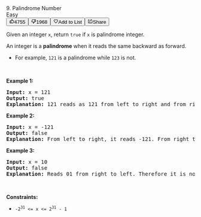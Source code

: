 <div data-key="description-content" data-cy="description-content" class="tab-pane__ncJk css-1eusa4c-TabContent e5i1odf5"><div class="description__24sA"><div class="css-101rr4k"><div data-cy="question-title" class="css-v3d350">9. Palindrome Number</div><div class="css-10o4wqw"><div diff="easy" class="css-14oi08n">Easy</div><button class="btn__r7r7 css-1rdgofi"><svg viewBox="0 0 24 24" width="1em" height="1em" class="icon__1Md2"><path fill-rule="evenodd" d="M7 19v-8H4v8h3zM7 9c0-.55.22-1.05.58-1.41L14.17 1l1.06 1.05c.27.27.44.65.44 1.06l-.03.32L14.69 8H21c1.1 0 2 .9 2 2v2c0 .26-.05.5-.14.73l-3.02 7.05C19.54 20.5 18.83 21 18 21H4a2 2 0 0 1-2-2v-8a2 2 0 0 1 2-2h3zm2 0v10h9l3-7v-2h-9l1.34-5.34L9 9z"></path></svg><span>4755</span></button><button class="btn__r7r7 css-1rdgofi"><svg viewBox="0 0 24 24" width="1em" height="1em" class="icon__1Md2"><path fill-rule="evenodd" d="M17 3v12c0 .55-.22 1.05-.58 1.41L9.83 23l-1.06-1.05c-.27-.27-.44-.65-.44-1.06l.03-.32.95-4.57H3c-1.1 0-2-.9-2-2v-2c0-.26.05-.5.14-.73l3.02-7.05C4.46 3.5 5.17 3 6 3h11zm-2 12V5H6l-3 7v2h9l-1.34 5.34L15 15zm2-2h3V5h-3V3h3a2 2 0 0 1 2 2v8a2 2 0 0 1-2 2h-3v-2z"></path></svg><span>1968</span></button><button class="btn__r7r7 css-1rdgofi"><svg viewBox="0 0 24 24" width="1em" height="1em" class="icon__1Md2"><path fill-rule="evenodd" d="M16.5 3c-1.74 0-3.41.81-4.5 2.09C10.91 3.81 9.24 3 7.5 3 4.42 3 2 5.42 2 8.5c0 3.78 3.4 6.86 8.55 11.54L12 21.35l1.45-1.32C18.6 15.36 22 12.28 22 8.5 22 5.42 19.58 3 16.5 3zm-4.4 15.55l-.1.1-.1-.1C7.14 14.24 4 11.39 4 8.5 4 6.5 5.5 5 7.5 5c1.54 0 3.04.99 3.57 2.36h1.87C13.46 5.99 14.96 5 16.5 5c2 0 3.5 1.5 3.5 3.5 0 2.89-3.14 5.74-7.9 10.05z"></path></svg><span>Add to List</span></button><button class="btn__r7r7 css-1rdgofi"><svg viewBox="0 0 24 24" width="1em" height="1em" class="icon__1Md2"><path fill-rule="evenodd" d="M17 5V2l5 5h-9a2 2 0 0 0-2 2v8H9V9a4 4 0 0 1 4-4h4zm3 14V9h2v10a2 2 0 0 1-2 2H4a2 2 0 0 1-2-2V5a2 2 0 0 1 2-2h3v2H4v14h16z"></path></svg><span>Share</span></button></div></div><div class="content__u3I1 question-content__JfgR"><div><p>Given an integer <code>x</code>, return <code>true</code> if <code>x</code> is palindrome integer.</p>

<p>An integer is a <strong>palindrome</strong> when it reads the same backward as forward.</p>

<ul>
	<li>For example, <code>121</code> is a palindrome while <code>123</code> is not.</li>
</ul>

<p>&nbsp;</p>
<p><strong>Example 1:</strong></p>

<pre><strong>Input:</strong> x = 121
<strong>Output:</strong> true
<strong>Explanation:</strong> 121 reads as 121 from left to right and from right to left.
</pre>

<p><strong>Example 2:</strong></p>

<pre><strong>Input:</strong> x = -121
<strong>Output:</strong> false
<strong>Explanation:</strong> From left to right, it reads -121. From right to left, it becomes 121-. Therefore it is not a palindrome.
</pre>

<p><strong>Example 3:</strong></p>

<pre><strong>Input:</strong> x = 10
<strong>Output:</strong> false
<strong>Explanation:</strong> Reads 01 from right to left. Therefore it is not a palindrome.
</pre>

<p>&nbsp;</p>
<p><strong>Constraints:</strong></p>

<ul>
	<li><code>-2<sup>31</sup>&nbsp;&lt;= x &lt;= 2<sup>31</sup>&nbsp;- 1</code></li>
</ul>

